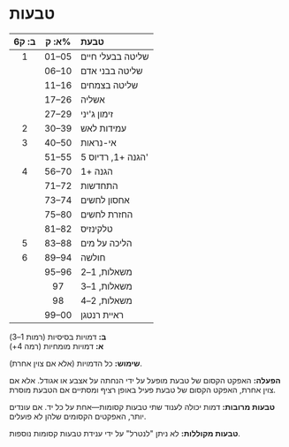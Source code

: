 # טבעות

| ב: ק6 | א: ק% | טבעת                                                         |
| :---: | :---: | :----------------------------------------------------------- |
|   1   | 01–05 | שליטה בבעלי חיים |
|       | 06–10 | שליטה בבני אדם |
|       | 11–16 | שליטה בצמחים |
|       | 17–26 | אשליה |
|       | 27–29 | זימון ג'יני |
|   2   | 30–39 | עמידות לאש |
|   3   | 40–50 | אי-נראות |
|       | 51–55 | הגנה +1, רדיוס 5' |
|   4   | 56–70 | הגנה +1 |
|       | 71–72 | התחדשות |
|       | 73–74 | אחסון לחשים |
|       | 75–80 | החזרת לחשים |
|       | 81–82 | טלקינזיס |
|   5   | 83–88 | הליכה על מים |
|   6   | 89–94 | חולשה |
|       | 95–96 | משאלות, 1–2 |
|       |  97   | משאלות, 1–3 |
|       |  98   | משאלות, 2–4 |
|       | 99–00 | ראיית רנטגן |

**ב:** דמויות בסיסיות (רמות 1–3)  
**א:** דמויות מומחיות (רמה 4+)

**שימוש:** כל הדמויות (אלא אם צוין אחרת).

**הפעלה:** האפקט הקסום של טבעת מופעל על ידי הנחתה על אצבע או אגודל. אלא אם צוין אחרת, האפקט הקסום של טבעת פעיל באופן רציף ומסתיים אם הטבעת מוסרת.

**טבעות מרובות:** דמות יכולה לענוד שתי טבעות קסומות—אחת על כל יד. אם עונדים יותר, האפקטים הקסומים שלהן לא פועלים.

**טבעות מקוללות:** לא ניתן "לנטרל" על ידי ענידת טבעות קסומות נוספות.